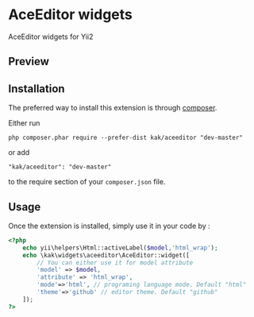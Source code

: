 AceEditor widgets
================
AceEditor widgets for Yii2

Preview
------------

Installation
------------

The preferred way to install this extension is through [composer](http://getcomposer.org/download/).

Either run

```
php composer.phar require --prefer-dist kak/aceeditor "dev-master"
```

or add

```
"kak/aceeditor": "dev-master"
```

to the require section of your `composer.json` file.


Usage
-----

Once the extension is installed, simply use it in your code by  :

```php
<?php
    echo yii\helpers\Html::activeLabel($model,'html_wrap');  
    echo \kak\widgets\aceeditor\AceEditor::widget([
        // You can either use it for model attribute
        'model' => $model,
        'attribute' => 'html_wrap',
        'mode'=>'html', // programing language mode. Default "html"
        'theme'=>'github' // editor theme. Default "github"
    ]);
?>
```

